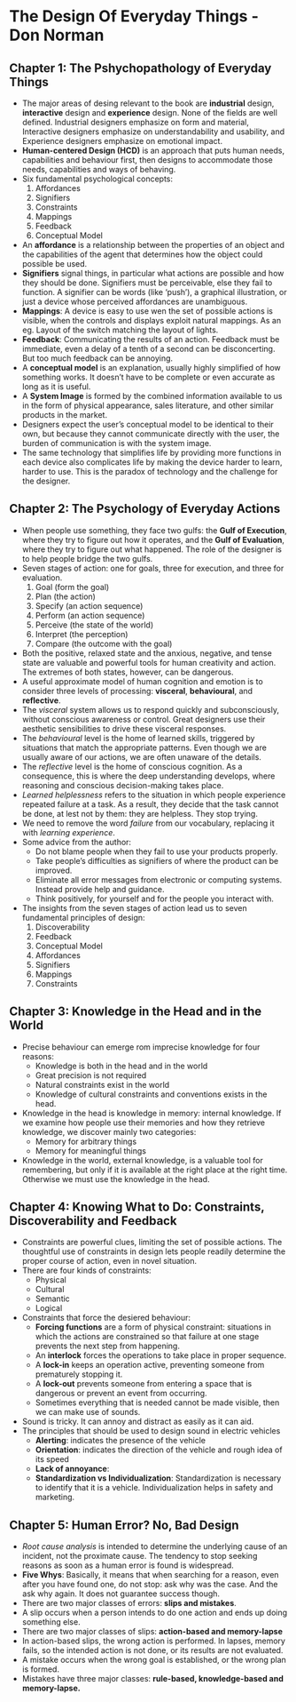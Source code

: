 # The Design Of Everyday Things - Don Norman

## Chapter 1: The Pshychopathology of Everyday Things

- The major areas of desing relevant to the book are **industrial** design, **interactive** design and **experience** design. None of the fields are well defined. Industrial designers emphasize on form and material, Interactive designers emphasize on understandability and usability, and Experience designers emphasize on emotional impact.
- **Human-centered Design (HCD)** is an approach that puts human needs, capabilities and behaviour first, then designs to accommodate those needs, capabilities and ways of behaving. 
- Six fundamental psychological concepts:
    1. Affordances
    2. Signifiers
    3. Constraints
    4. Mappings
    5. Feedback 
    6. Conceptual Model 
- An **affordance** is a relationship between the properties of an object and the capabilities of the agent that determines how the object could possible be used. 
- **Signifiers** signal things, in particular what actions are possible and how they should be done. Signifiers must be perceivable, else they fail to function. A signifier can be words (like ‘push’), a graphical illustration, or just a device whose perceived affordances are unambiguous.
- **Mappings**: A device is easy to use wen the set of possible actions is visible, when the controls and displays exploit natural mappings. As an eg. Layout of the switch matching the layout of lights.
- **Feedback**: Communicating the results of an action. Feedback must be immediate, even a delay of a tenth of a second can be disconcerting. But too much feedback can be annoying.
-	A **conceptual model** is an explanation, usually highly simplified of how something works. It doesn’t have to be complete or even accurate as long as it is useful. 
- A **System Image** is formed by the combined information available to us in the form of physical appearance, sales literature, and other similar products in the market. 
- Designers expect the user’s conceptual model to be identical to their own, but because they cannot communicate directly with the user, the burden of communication is with the system image.
- The same technology that simplifies life by providing more functions in each device also complicates life by making the device harder to learn, harder to use. This is the paradox of technology and the challenge for the designer.

## Chapter 2: The Psychology of Everyday Actions

-	When people use something, they face two gulfs: the **Gulf of Execution**, where they try to figure out how it operates, and the **Gulf of Evaluation**, where they try to figure out what happened. The role of the designer is to help people bridge the two gulfs.
-	Seven stages of action: one for goals, three for execution, and three for evaluation. 
    1.	Goal (form the goal)
    2.	Plan (the action)
    3.	Specify (an action sequence)
    4.	Perform (an action sequence)
    5.	Perceive (the state of the world)
    6.	Interpret (the perception)
    7.	Compare (the outcome with the goal)
-	Both the positive, relaxed state and the anxious, negative, and tense state are valuable and powerful tools for human creativity and action. The extremes of both states, however, can be dangerous.
- A useful approximate model of human cognition and emotion is to consider three levels of processing: **visceral**, **behavioural**, and **reflective**.
- The *visceral* system allows us to respond quickly and subconsciously, without conscious awareness or control. Great designers use their aesthetic sensibilities to drive these visceral responses. 
- The *behavioural* level is the home of learned skills, triggered by situations that match the appropriate patterns. Even though we are usually aware of our actions, we are often unaware of the details.
- The *reflective* level is the home of conscious cognition. As a consequence, this is where the deep understanding develops, where reasoning and conscious decision-making takes place. 
-	*Learned helplessness* refers to the situation in which people experience repeated failure at a task. As a result, they decide that the task cannot be done, at lest not by them: they are helpless. They stop trying. 
-	We need to remove the word *failure* from our vocabulary, replacing it with *learning experience*. 
-	Some advice from the author:
    - Do not blame people when they fail to use your products properly. 
    - Take people’s difficulties as signifiers of where the product can be improved.
    - Eliminate all error messages from electronic or computing systems. Instead provide help and guidance.
    - Think positively, for yourself and for the people you interact with.
-	The insights from the seven stages of action lead us to seven fundamental principles of design:
    1.	Discoverability
    2.	Feedback
    3.	Conceptual Model
    4.	Affordances
    5.	Signifiers
    6.	Mappings
    7.	Constraints

## Chapter 3: Knowledge in the Head and in the World

-	Precise behaviour can emerge rom imprecise knowledge for four reasons:
    - Knowledge is both in the head and in the world
    - Great precision is not required
    - Natural constraints exist in the world
    - Knowledge of cultural constraints and conventions exists in the head.
-	Knowledge in the head is knowledge in memory: internal knowledge. If we examine how people use their memories and how they retrieve knowledge, we discover mainly two categories:
    - Memory for arbitrary things
    - Memory for meaningful things
-	Knowledge in the world, external knowledge, is a valuable tool for remembering, but only if it is available at the right place at the right time. Otherwise we must use the knowledge in the head.

## Chapter 4: Knowing What to Do: Constraints, Discoverability and Feedback

- Constraints are powerful clues, limiting the set of possible actions. The thoughtful use of constraints in design lets people readily determine the proper course of action, even in novel situation.
- There are four kinds of constraints:
    - Physical
    - Cultural
    - Semantic
    - Logical
- Constraints that force the desiered behaviour:
    - **Forcing functions** are a form of physical constraint: situations in which the actions are constrained so that failure at one stage prevents the next step from happening. 
    -	An **interlock** forces the operations to take place in proper sequence. 
    -	A **lock-in** keeps an operation active, preventing someone from prematurely stopping it. 
    -	A **lock-out** prevents someone from entering a space that is dangerous or prevent an event from occurring. 
    -	Sometimes everything that is needed cannot be made visible, then we can make use of sounds.
-	Sound is tricky. It can annoy and distract as easily as it can aid. 
-	The principles that should be used to design sound in electric vehicles
    - **Alerting**: indicates the presence of the vehicle
    - **Orientation**: indicates the direction of the vehicle and rough idea of its speed
    - **Lack of annoyance**: 
    - **Standardization vs Individualization**: Standardization is necessary to identify that it is a vehicle. Individualization helps in safety and marketing.

## Chapter 5: Human Error? No, Bad Design

-	*Root cause analysis* is intended to determine the underlying cause of an incident, not the proximate cause. The tendency to stop seeking reasons as soon as a human error is found is widespread. 
-	**Five Whys**: Basically, it means that when searching for a reason, even after you have found one, do not stop: ask why was the case. And the ask why again. It does not guarantee success though.
-	There are two major classes of errors: **slips and mistakes**.
-	A slip occurs when a person intends to do one action and ends up doing something else. 
-	There are two major classes of slips: **action-based and memory-lapse**
-	In action-based slips, the wrong action is performed. In lapses, memory fails, so the intended action is not done, or its results are not evaluated.
-	A mistake occurs when the wrong goal is established, or the wrong plan is formed. 
-	Mistakes have three major classes: **rule-based, knowledge-based and memory-lapse.**








